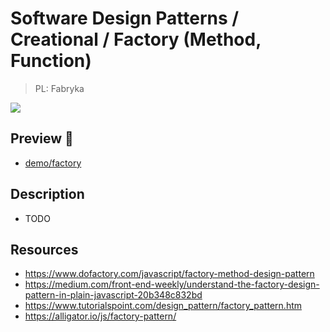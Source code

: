 # Software Design Patterns / Creational / Factory (Method, Function)

> PL: Fabryka

<img src="images/icons/factory.svg" class="pattern-logo">

## Preview 🎉

- <a href="./demo/factory/">demo/factory</a>

## Description

- TODO

## Resources

- <https://www.dofactory.com/javascript/factory-method-design-pattern>
- <https://medium.com/front-end-weekly/understand-the-factory-design-pattern-in-plain-javascript-20b348c832bd>
- <https://www.tutorialspoint.com/design_pattern/factory_pattern.htm>
- <https://alligator.io/js/factory-pattern/>

